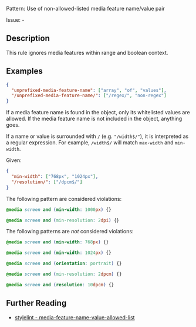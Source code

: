 Pattern: Use of non-allowed-listed media feature name/value pair

Issue: -

## Description

This rule ignores media features within range and boolean context.

## Examples

```json
{
  "unprefixed-media-feature-name": ["array", "of", "values"],
  "/unprefixed-media-feature-name/": ["/regex/", "non-regex"]
}
```

If a media feature name is found in the object, only its whitelisted values are
allowed. If the media feature name is not included in the object, anything goes.

If a name or value is surrounded with `/` (e.g. `"/width$/"`), it is interpreted
as a regular expression. For example, `/width$/` will match `max-width` and
`min-width`.

Given:

```json
{
  "min-width": ["768px", "1024px"],
  "/resolution/": ["/dpcm$/"]
}
```

The following pattern are considered violations:

```css
@media screen and (min-width: 1000px) {}
```

```css
@media screen and (min-resolution: 2dpi) {}
```

The following patterns are *not* considered violations:

```css
@media screen and (min-width: 768px) {}
```

```css
@media screen and (min-width: 1024px) {}
```

```css
@media screen and (orientation: portrait) {}
```

```css
@media screen and (min-resolution: 2dpcm) {}
```

```css
@media screen and (resolution: 10dpcm) {}
```

## Further Reading

* [stylelint - media-feature-name-value-allowed-list](https://stylelint.io/user-guide/rules/media-feature-name-value-allowed-list)